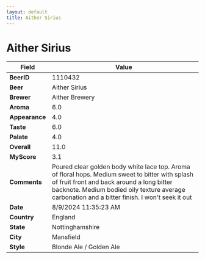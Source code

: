 ```yaml
---
layout: default
title: Aither Sirius
---
```


# Aither Sirius

| Field         | Value     |
|---------------|-----------|
| **BeerID** | 1110432 |
| **Beer** | Aither Sirius |
| **Brewer** | Aither Brewery |
| **Aroma** | 6.0 |
| **Appearance** | 4.0 |
| **Taste** | 6.0 |
| **Palate** | 4.0 |
| **Overall** | 11.0 |
| **MyScore** | 3.1 |
| **Comments** | Poured clear golden body white lace top.  Aroma of floral hops.  Medium sweet to bitter with splash of fruit front and back around a long bitter backnote.  Medium bodied oily texture average carbonation and a bitter finish.  I won't seek it out  |
| **Date** | 8/9/2024 11:35:23 AM |
| **Country** | England |
| **State** | Nottinghamshire |
| **City** | Mansfield |
| **Style** | Blonde Ale / Golden Ale |

